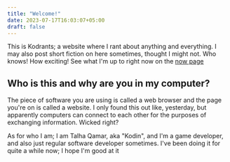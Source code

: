 ```yaml
---
title: "Welcome!"
date: 2023-07-17T16:03:07+05:00
draft: false
---
```


This is Kodrants; a website where I rant about anything and everything. I may also post short fiction on here sometimes, thought I might not. Who knows! How exciting!
See what I'm up to right now on the [now page](/now/)

## Who is this and why are you in my computer?

The piece of software you are using is called a web browser and the page you're on is called a website. I only found this out like, yesterday, but apparently computers can connect to each other for the purposes of exchanging information. Wicked right?

As for who I am; I am Talha Qamar, aka "Kodin", and I'm a game developer, and also just regular software developer sometimes. I've been doing it for quite a while now; I hope I'm good at it

